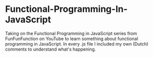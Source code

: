# Functional-Programming-In-JavaScript

Taking on the Functional Programming in JavaScript series from FunFunFunction on YouTube to learn something about functional programming in JavaScript. In every .js file I included my own (Dutch) comments to understand what's happening.